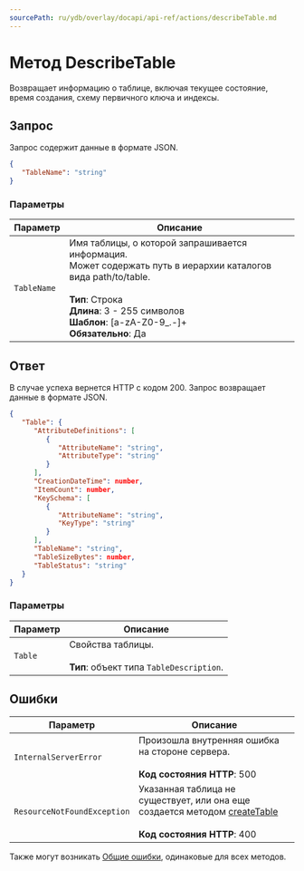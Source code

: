 ```yaml
---
sourcePath: ru/ydb/overlay/docapi/api-ref/actions/describeTable.md
---
```

# Метод DescribeTable

Возвращает информацию о таблице, включая текущее состояние, время создания, схему первичного ключа и индексы.

## Запрос

Запрос содержит данные в формате JSON.

```json
{
   "TableName": "string"
}
```

### Параметры

Параметр | Описание
----- | -----
`TableName` | Имя таблицы, о которой запрашивается информация.<br/>Может содержать путь в иерархии каталогов вида path/to/table.<br/><br/>**Тип**: Строка<br/>**Длина**: 3 - 255 символов<br/>**Шаблон**: [a-zA-Z0-9_.-]+<br/>**Обязательно**: Да

## Ответ

В случае успеха вернется HTTP с кодом 200.
Запрос возвращает данные в формате JSON.

```json
{
   "Table": { 
      "AttributeDefinitions": [ 
         { 
            "AttributeName": "string",
            "AttributeType": "string"
         }
      ],
      "CreationDateTime": number,
      "ItemCount": number,
      "KeySchema": [ 
         { 
            "AttributeName": "string",
            "KeyType": "string"
         }
      ],
      "TableName": "string",
      "TableSizeBytes": number,
      "TableStatus": "string"
   }
}
```

### Параметры

Параметр | Описание
----- | -----
`Table` | Свойства таблицы.<br/><br/>**Тип**: объект типа `TableDescription`.

## Ошибки

Параметр | Описание
----- | -----
`InternalServerError` | Произошла внутренняя ошибка на стороне сервера.<br/><br/>**Код состояния HTTP**: 500<br/>
`ResourceNotFoundException` | Указанная таблица не существует, или она еще создается методом [createTable](./createTable.md)<br/><br/>**Код состояния HTTP**: 400<br/>

Также могут возникать [Общие ошибки](../common-errors.md), одинаковые для всех методов.